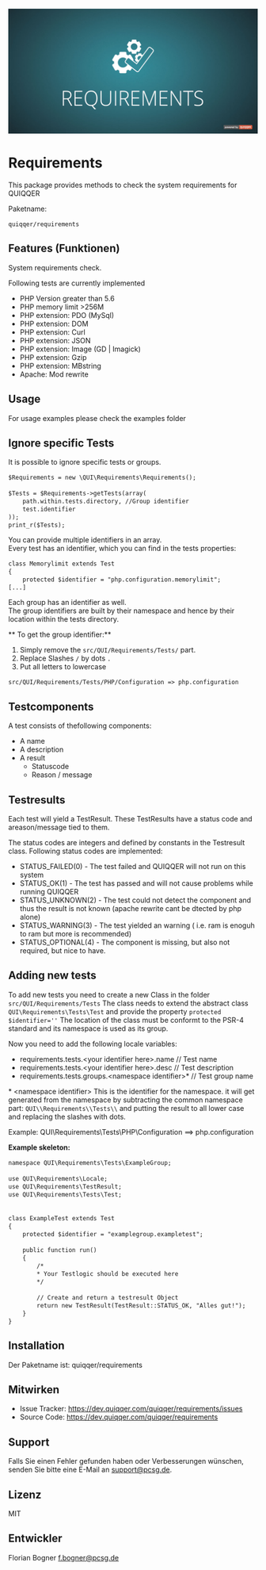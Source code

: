 ![Requirements](bin/images/Readme.jpg)

Requirements
============

This package provides methods to check the system requirements for
QUIQQER

Paketname:

    quiqqer/requirements

Features (Funktionen)
---------------------

System requirements check.

Following tests are currently implemented

* PHP Version greater than 5.6
* PHP memory limit >256M
* PHP extension: PDO (MySql)
* PHP extension: DOM
* PHP extension: Curl
* PHP extension: JSON
* PHP extension: Image (GD | Imagick)
* PHP extension: Gzip
* PHP extension: MBstring
* Apache: Mod rewrite

Usage
-----

For usage examples please check the examples folder


Ignore specific Tests
---------------------

It is possible to ignore specific tests or groups.

```
$Requirements = new \QUI\Requirements\Requirements();
   
$Tests = $Requirements->getTests(array(
    path.within.tests.directory, //Group identifier
    test.identifier
));
print_r($Tests);
```

You can provide multiple identifiers in an array.  
Every test has an identifier, which you can find in the tests properties:
```
class Memorylimit extends Test
{
    protected $identifier = "php.configuration.memorylimit";
[...]
```

Each group has an identifier as well.  
The group identifiers are built by their namespace and hence by their location within the tests directory.

** To get the group identifier:**
1. Simply remove the `src/QUI/Requirements/Tests/` part.
2. Replace Slashes `/` by dots `.`
3. Put all letters to lowercase

```
src/QUI/Requirements/Tests/PHP/Configuration => php.configuration
```

Testcomponents
--------------

A test consists of thefollowing components:
* A name
* A description
* A result
  * Statuscode
  * Reason / message

Testresults
-----------

Each test will yield a TestResult. These TestResults have a status code
and areason/message tied to them.

The status codes are integers and defined by constants in the Testresult
class. Following status codes are implemented:
* STATUS_FAILED(0) - The test failed and QUIQQER will not run on this
  system
* STATUS_OK(1) - The test has passed and will not cause problems while
  running QUIQQER
* STATUS_UNKNOWN(2) - The test could not detect the component and thus
  the result is not known (apache rewrite cant be dtected by php alone)
* STATUS_WARNING(3) - The test yielded an warning ( i.e. ram is enoguh
  to ram but more is recommended)
* STATUS_OPTIONAL(4) - The component is missing, but also not required,
  but nice to have.

Adding new tests
----------------

To add new tests you need to create a new Class in the folder
`src/QUI/Requirements/Tests` The class needs to extend the abstract
class `QUI\Requirements\Tests\Test` and provide the property `protected
$identifier=''` The location of the class must be conformt to the PSR-4
standard and its namespace is used as its group.

Now you need to add the following locale variables:

* requirements.tests.\<your identifier here>.name // Test name
* requirements.tests.\<your identifier here>.desc // Test description
* requirements.tests.groups.\<namespace identifier>\* // Test group name

\* \<namespace identifier> This is the identifier for the namespace. it
will get generated from the namespace by subtracting the common
namespace part: `QUI\\Requirements\\Tests\\` and putting the result to
all lower case and replacing the slashes with dots.

Example: QUI\Requirements\Tests\PHP\Configuration ==> php.configuration


**Example skeleton:**

```
namespace QUI\Requirements\Tests\ExampleGroup;

use QUI\Requirements\Locale;
use QUI\Requirements\TestResult;
use QUI\Requirements\Tests\Test;


class ExampleTest extends Test
{
    protected $identifier = "examplegroup.exampletest";

    public function run()
    {
        /*
        * Your Testlogic should be executed here
        */

        // Create and return a testresult Object
        return new TestResult(TestResult::STATUS_OK, "Alles gut!");
    }
}
```


Installation
------------

Der Paketname ist: quiqqer/requirements


Mitwirken
---------

- Issue Tracker: https://dev.quiqqer.com/quiqqer/requirements/issues
- Source Code: https://dev.quiqqer.com/quiqqer/requirements


Support
-------

Falls Sie einen Fehler gefunden haben oder Verbesserungen wünschen,
senden Sie bitte eine E-Mail an support@pcsg.de.


Lizenz
------

MIT


Entwickler
----------

Florian Bogner <f.bogner@pcsg.de>
